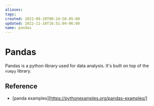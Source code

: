 ```yaml
---
aliases: 
tags: 
created: 2022-09-20T00:24:50-05:00
updated: 2022-11-16T16:51:04-06:00
name: pandas
---
```

# Pandas

Pandas is a python library used for data analysis.  It's built on top of the `numpy` library.

## Reference
- [panda examples][https://pythonexamples.org/pandas-examples/]
